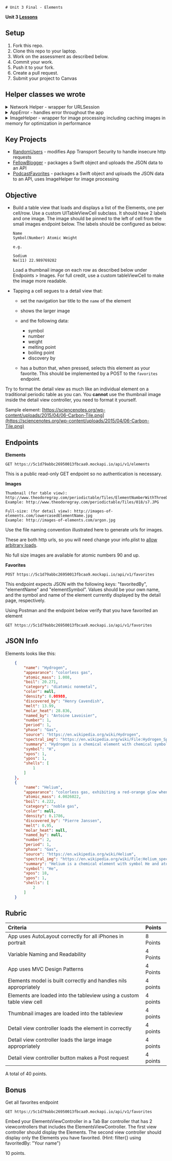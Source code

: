     # Unit 3 Final - Elements

**Unit 3 [Lessons](https://github.com/joinpursuit/Pursuit-Core-iOS/tree/master/units/unit03)**    

## Setup

1. Fork this repo.
1. Clone this repo to your laptop.
1. Work on the assessment as described below.
1. Commit your work.
1. Push it to your fork.
1. Create a pull request.
1. Submit your project to Canvas

## Helper classes we wrote 

<details> 
	<summary>Network Helper - wrapper for URLSession</summary>
	
```swift 
import Foundation

public final class NetworkHelper {
  private init() {
    let cache = URLCache(memoryCapacity: 10 * 1024 * 1024, diskCapacity: 10 * 1024 * 1024, diskPath: nil)
    URLCache.shared = cache
  }
  public static let shared = NetworkHelper()
  
  public func performDataTask(endpointURLString: String,
                              httpMethod: String,
                              httpBody: Data?,
                              completionHandler: @escaping (AppError?, Data?, HTTPURLResponse?) ->Void) {
    guard let url = URL(string: endpointURLString) else {
      completionHandler(AppError.badURL("\(endpointURLString)"), nil, nil)
      return
    }
    var request = URLRequest(url: url)
    request.httpMethod = httpMethod
    let task = URLSession.shared.dataTask(with: request) { (data, response, error) in
      if let error = error {
        completionHandler(AppError.networkError(error), nil, response as? HTTPURLResponse)
        return
      } else if let data = data {
        completionHandler(nil, data, response as? HTTPURLResponse)
      }
    }
    task.resume()
  }
  
  public func performUploadTask(endpointURLString: String,
                                httpMethod: String,
                                httpBody: Data?,
                                completionHandler: @escaping (AppError?, Data?, HTTPURLResponse?) ->Void) {
    guard let url = URL(string: endpointURLString) else {
      completionHandler(AppError.badURL("\(endpointURLString)"), nil, nil)
      return
    }
    var request = URLRequest(url: url)
    request.httpMethod = httpMethod
    request.setValue("application/json", forHTTPHeaderField: "Content-Type")
    
    let task = URLSession.shared.uploadTask(with: request, from: httpBody) { (data, response, error) in
      if let error = error {
        completionHandler(AppError.networkError(error), nil, response as? HTTPURLResponse)
        return
      } else if let data = data {
        completionHandler(nil, data, response as? HTTPURLResponse)
      }
    }
    task.resume()
  }
}
```

</details> 


<details> 
	<summary>AppError - handles error throughout the app</summary>
	
```swift 
import Foundation

public enum AppError: Error {
  case badURL(String)
  case networkError(Error)
  case noResponse
  case decodingError(Error)
  case badStatusCode(String)
  case badMimeType(String)
  
  public func errorMessage() -> String {
    switch self {
    case .badURL(let message):
      return "badURL: \(message)"
    case .networkError(let error):
      return error.localizedDescription
    case .noResponse:
      return "no network response"
    case .decodingError(let error):
      return "decoding error: \(error)"
    case .badStatusCode(let message):
      return "bad status code: \(message)"
    case .badMimeType(let mimeType):
      return "bad mime type: \(mimeType)"
    }
  }
}
```

</details> 


<details> 
	<summary>ImageHelper - wrapper for image processing including caching images in memory for optimization in performance</summary>
	
```swift 
import UIKit

public final class ImageHelper {
  // Singleton instance to have only one instance in the app of the imageCache
  private init() {
    imageCache = NSCache<NSString, UIImage>()
    imageCache.countLimit = 100 // number of objects
    imageCache.totalCostLimit = 10 * 1024 * 1024 // max 10MB used
  }
  public static let shared = ImageHelper()
  
  private var imageCache: NSCache<NSString, UIImage>
  
  public func fetchImage(urlString: String, completionHandler: @escaping (AppError?, UIImage?) -> Void) {
    NetworkHelper.shared.performDataTask(endpointURLString: urlString, httpMethod: "GET", httpBody: nil) { (error, data, response) in
      if let error = error {
        completionHandler(error, nil)
        return
      }
      if let response = response {
        // response.allHeaderFields dictionary contains useful header information such as Content-Type, Content-Length
        // response also has the mimeType, such as image/jpeg, text/html, image/png
        let mimeType = response.mimeType ?? "no mimeType found"
        var isValidImage = false
        switch mimeType {
        case "image/jpeg":
          isValidImage = true
        case "image/png":
          isValidImage = true
        default:
          isValidImage = false
        }
        if !isValidImage {
          completionHandler(AppError.badMimeType(mimeType), nil)
          return
        } else if let data = data {
          let image = UIImage(data: data)
          DispatchQueue.main.async {
            if let image = image {
              ImageHelper.shared.imageCache.setObject(image, forKey: urlString as NSString)
            }
            completionHandler(nil, image)
          }
        }
      }
    }
  }
  
  public func image(forKey key: NSString) -> UIImage? {
    return imageCache.object(forKey: key)
  }
}
```

</details> 

## Key Projects 

- [RandomUsers](https://github.com/joinpursuit/Pursuit-Core-iOS-RandomUsers) - modifies App Transport Security to handle insecure http requests  
- [FellowBlogger](https://github.com/joinpursuit/Pursuit-Core-iOS-FellowBlogger) - packages a Swift object and uploads the JSON data to an API 
- [PodcastFavorites](https://github.com/joinpursuit/Pursuit-Core-iOS-PodcastFavorites) - packages a Swift object and uploads the JSON data to an API, uses ImageHelper for image processing

## Objective

* Build a table view that loads and displays a list of the Elements, one per cell/row. Use a custom UITableViewCell subclass.  It should have 2 labels and one image.  The image should be pinned to the left of cell from the small images endpoint below.  The labels should be configured as below:

    ```
    Name
    Symbol(Number) Atomic Weight

    e.g.

    Sodium
    Na(11) 22.989769282
    ```
    
    Load a thumbnail image on each row as described below under Endpoints > Images.  For full credit, use a custom tableViewCell to make the image more readable.
    
* Tapping a cell segues to a detail view that:
    * set the navigation bar title to the ```name``` of the element
    * shows the larger image 
    * and the following data:
        * symbol
        * number
        * weight
        * melting point
        * boiling point
        * discovery by

    * has a button that, when pressed, selects this element as your favorite. This
    should be implemented by a POST to the ```favorites``` endpoint.


Try to format the detail view as much like an individual element on a traditional periodic table as you can. You **cannot** use the thumbnail image inside the detail view controller, you need to format it yourself.

Sample element: [https://sciencenotes.org/wp-content/uploads/2015/04/06-Carbon-Tile.png](https://sciencenotes.org/wp-content/uploads/2015/04/06-Carbon-Tile.png)

## Endpoints

**Elements**

```
GET https://5c1d79abbc26950013fbcaa9.mockapi.io/api/v1/elements
```

This is a public read-only GET endpoint so no authentication is necessary.

**Images**

```
Thumbnail (for table view): http://www.theodoregray.com/periodictable/Tiles/ElementNumberWithThreeDigits/s7.JPG
Example: http://www.theodoregray.com/periodictable/Tiles/018/s7.JPG

Full-size: (for detail view): http://images-of-elements.com/lowercasedElementName.jpg
Example: http://images-of-elements.com/argon.jpg
```

Use the file naming convention illustrated here to generate urls for images.

These are both http urls, so you will need change your info.plist to [allow arbitrary loads](https://stackoverflow.com/questions/31254725/transport-security-has-blocked-a-cleartext-http).

No full size images are available for atomic numbers 90 and up.

**Favorites**

```
POST https://5c1d79abbc26950013fbcaa9.mockapi.io/api/v1/favorites
```

This endpoint expects JSON with the following keys: "favoritedBy", "elementName" and "elementSymbol".
Values should be your own name, and the symbol and name of the element currently displayed by the detail page, respectively.

Using Postman and the endpoint below verify that you have favorited an element
```
GET https://5c1d79abbc26950013fbcaa9.mockapi.io/api/v1/favorites
```

## JSON Info

Elements looks like this:

```json 
    {
        "name": "Hydrogen",
        "appearance": "colorless gas",
        "atomic_mass": 1.008,
        "boil": 20.271,
        "category": "diatomic nonmetal",
        "color": null,
        "density": 0.08988,
        "discovered_by": "Henry Cavendish",
        "melt": 13.99,
        "molar_heat": 28.836,
        "named_by": "Antoine Lavoisier",
        "number": 1,
        "period": 1,
        "phase": "Gas",
        "source": "https://en.wikipedia.org/wiki/Hydrogen",
        "spectral_img": "https://en.wikipedia.org/wiki/File:Hydrogen_Spectra.jpg",
        "summary": "Hydrogen is a chemical element with chemical symbol H and atomic number 1. With an atomic weight of 1.00794 u, hydrogen is the lightest element on the periodic table. Its monatomic form (H) is the most abundant chemical substance in the Universe, constituting roughly 75% of all baryonic mass.",
        "symbol": "H",
        "xpos": 1,
        "ypos": 1,
        "shells": [
            1
        ]
    },
    {
        "name": "Helium",
        "appearance": "colorless gas, exhibiting a red-orange glow when placed in a high-voltage electric field",
        "atomic_mass": 4.0026022,
        "boil": 4.222,
        "category": "noble gas",
        "color": null,
        "density": 0.1786,
        "discovered_by": "Pierre Janssen",
        "melt": 0.95,
        "molar_heat": null,
        "named_by": null,
        "number": 2,
        "period": 1,
        "phase": "Gas",
        "source": "https://en.wikipedia.org/wiki/Helium",
        "spectral_img": "https://en.wikipedia.org/wiki/File:Helium_spectrum.jpg",
        "summary": "Helium is a chemical element with symbol He and atomic number 2. It is a colorless, odorless, tasteless, non-toxic, inert, monatomic gas that heads the noble gas group in the periodic table. Its boiling and melting points are the lowest among all the elements.",
        "symbol": "He",
        "xpos": 18,
        "ypos": 1,
        "shells": [
            2
        ]
    }
```

## Rubric

Criteria | Points
:---|:---
App uses AutoLayout correctly for all iPhones in portrait | 8 Points
Variable Naming and Readability | 4 Points
App uses MVC Design Patterns | 4 Points
Elements model is built correctly and handles nils appropriately | 4 points
Elements are loaded into the tableview using a custom table view cell | 4 points
Thumbnail images are loaded into the tableview | 4 points
Detail view controller loads the element in correctly | 4 points
Detail view controller loads the large image appropriately | 4 points
Detail view controller button makes a Post request | 4 points

A total of 40 points.

## Bonus 

Get all favorites endpoint
```
GET https://5c1d79abbc26950013fbcaa9.mockapi.io/api/v1/favorites
```

Embed your ElementsViewController in a Tab Bar controller that has 2 viewcontrollers that includes the ElementsViewController. The first view controller should display the Elements. The second view controller should display only the Elements you have favorited. (Hint: filter{} using favoritedBy: "Your name") 

10 points.
